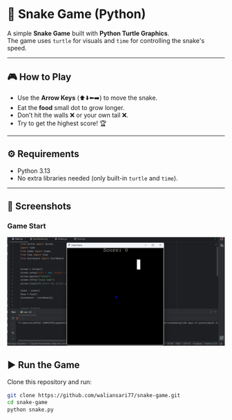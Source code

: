 # 🐍 Snake Game (Python)

A simple **Snake Game** built with **Python Turtle Graphics**.  
The game uses `turtle` for visuals and `time` for controlling the snake's speed.  

---

## 🎮 How to Play
- Use the **Arrow Keys** (⬆️⬇️⬅️➡️) to move the snake.  
- Eat the **food** small dot to grow longer.  
- Don’t hit the walls ❌ or your own tail ❌.  
- Try to get the highest score! 🏆  

---

## ⚙️ Requirements
- Python 3.13  
- No extra libraries needed (only built-in `turtle` and `time`).

---
## 📸 Screenshots

### Game Start
![Game Start](1.png)


## ▶️ Run the Game
Clone this repository and run:

```bash
git clone https://github.com/waliansari77/snake-game.git
cd snake-game
python snake.py
